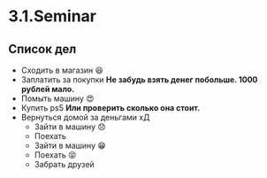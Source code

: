 # 3.1.Seminar

## Список дел
* Сходить в магазин :satisfied:
* Заплатить за покупки 
**Не забудь взять денег побольше. 1000 рублей мало.**
* Помыть машину :heart_eyes:
* Купить ps5
**Или проверить сколько она стоит.** 
* Вернуться домой за деньгами хД
  * Зайти в машину :disappointed:
  * Поехать
  * Зайти в машину :grin:
  * Поехать :stuck_out_tongue_closed_eyes:
  * Забрать друзей
